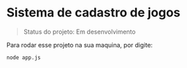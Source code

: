 <h1>Sistema de cadastro de jogos</h1>

> Status do projeto: Em desenvolvimento

Para rodar esse projeto na sua maquina, por digite:

```
node app.js
```
